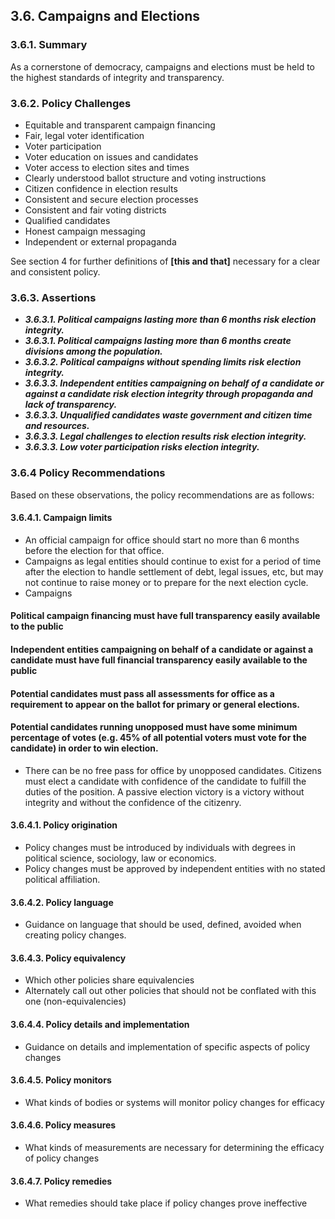 3.6.  Campaigns and Elections
--------------------------------------

### 3.6.1.  Summary
As a cornerstone of democracy, campaigns and elections must be held to the highest standards of integrity and transparency.

### 3.6.2.  Policy Challenges

- Equitable and transparent campaign financing
- Fair, legal voter identification
- Voter participation
- Voter education on issues and candidates
- Voter access to election sites and times
- Clearly understood ballot structure and voting instructions
- Citizen confidence in election results
- Consistent and secure election processes
- Consistent and fair voting districts
- Qualified candidates
- Honest campaign messaging 
- Independent or external propaganda

See section 4 for further definitions of **[this and that]** necessary for a clear and consistent policy.

### 3.6.3. Assertions 

-  *__3.6.3.1. Political campaigns lasting more than 6 months risk election integrity.__*
-  *__3.6.3.1. Political campaigns lasting more than 6 months create divisions among the population.__*
-  *__3.6.3.2. Political campaigns without spending limits risk election integrity.__*
-  *__3.6.3.3. Independent entities campaigning on behalf of a candidate or against a candidate risk election integrity through propaganda and lack of transparency.__*
-  *__3.6.3.3. Unqualified candidates waste government and citizen time and resources.__*
-  *__3.6.3.3. Legal challenges to election results risk election integrity.__*
-  *__3.6.3.3. Low voter participation risks election integrity.__*


### 3.6.4  Policy Recommendations
Based on these observations, the policy recommendations are as follows:

#### 3.6.4.1. Campaign limits
- An official campaign for office should start no more than 6 months before the election for that office.
- Campaigns as legal entities should continue to exist for a period of time after the election to handle settlement of debt, legal issues, etc, but may not continue to raise money or to prepare for the next election cycle.
- Campaigns 

#### Political campaign financing must have full transparency easily available to the public
#### Independent entities campaigning on behalf of a candidate or against a candidate must have full financial transparency easily available to the public
#### Potential candidates must pass all assessments for office as a requirement to appear on the ballot for primary or general elections.
#### Potential candidates running unopposed must have some minimum percentage of votes (e.g. 45% of all potential voters must vote for the candidate) in order to win election.
-  There can be no free pass for office by unopposed candidates.  Citizens must elect a candidate with confidence of the candidate to fulfill the duties of the position.  A passive election victory is a victory without integrity and without the confidence of the citizenry.

#### 3.6.4.1. Policy origination
- Policy changes must be introduced by individuals with degrees in political science, sociology, law or economics.
- Policy changes must be approved by independent entities with no stated political affiliation.

#### 3.6.4.2. Policy language
- Guidance on language that should be used, defined, avoided when creating policy changes.

#### 3.6.4.3. Policy equivalency
- Which other policies share equivalencies
- Alternately call out other policies that should not be conflated with this one (non-equivalencies)

#### 3.6.4.4. Policy details and implementation
- Guidance on details and implementation of specific aspects of policy changes

#### 3.6.4.5. Policy monitors 
- What kinds of bodies or systems will monitor policy changes for efficacy

#### 3.6.4.6. Policy measures
- What kinds of measurements are necessary for determining the efficacy of policy changes

#### 3.6.4.7. Policy remedies
- What remedies should take place if policy changes prove ineffective 
